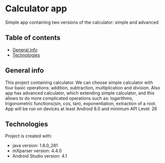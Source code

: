 # Calculator app
Simple app containing two versions of the calculator: simple and advanced

## Table of contents
* [General info](#general-info)
* [Technologies](#technologies)

## General info
This project containing calculator. We can choose simple calculator with four basic operations: addition, subtraction, multiplication and division. 
Also app has advanced calculator, which extending simple calculator, and this allows to do more complicated operations such as: logarithms, trigonometric functions(sin, cos, tan), exponentiation,
extraction of a root. App will be run on devices at least Android 8.0 and minimum API Level: 26

## Technologies
Project is created with:
* java version: 1.8.0_281
* mXparser version: 4.4.0
* Android Studio version: 4.1

